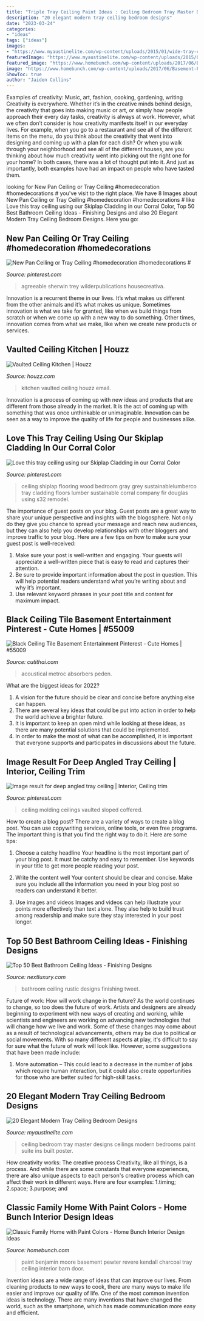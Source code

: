 ```yaml
---
title: "Triple Tray Ceiling Paint Ideas : Ceiling Bedroom Tray Master Designs Ceilings Modern Bedrooms Paint Suite Ins Built Poster"
description: "20 elegant modern tray ceiling bedroom designs"
date: "2023-03-24"
categories:
- "ideas"
tags: ["ideas"]
images:
- "https://www.myaustinelite.com/wp-content/uploads/2015/01/wide-tray-ceiling-bedroom.jpg"
featuredImage: "https://www.myaustinelite.com/wp-content/uploads/2015/01/wide-tray-ceiling-bedroom.jpg"
featured_image: "https://www.homebunch.com/wp-content/uploads/2017/06/Basement-Paint-Color-Benjamin-Moore-Revere-Pewter-with-Benjamin-Moore-Kendall-Charcoal-tray-ceiling-paint-color.jpg"
image: "https://www.homebunch.com/wp-content/uploads/2017/06/Basement-Paint-Color-Benjamin-Moore-Revere-Pewter-with-Benjamin-Moore-Kendall-Charcoal-tray-ceiling-paint-color.jpg"
ShowToc: true
author: "Jaiden Collins"
---
```



Examples of creativity: Music, art, fashion, cooking, gardening, writing
Creativity is everywhere. Whether it’s in the creative minds behind design, the creativity that goes into making music or art, or simply how people approach their every day tasks, creativity is always at work. However, what we often don’t consider is how creativity manifests itself in our everyday lives. For example, when you go to a restaurant and see all of the different items on the menu, do you think about the creativity that went into designing and coming up with a plan for each dish? Or when you walk through your neighborhood and see all of the different houses, are you thinking about how much creativity went into picking out the right one for your home? In both cases, there was a lot of thought put into it. And just as importantly, both examples have had an impact on people who have tasted them.

	

		
looking for New Pan Ceiling or Tray Ceiling #homedecoration #homedecorations # you've visit to the right place. We have 8 Images about New Pan Ceiling or Tray Ceiling #homedecoration #homedecorations # like Love this tray ceiling using our Skiplap Cladding in our Corral Color, Top 50 Best Bathroom Ceiling Ideas - Finishing Designs and also 20 Elegant Modern Tray Ceiling Bedroom Designs. Here you go:
		
    
## New Pan Ceiling Or Tray Ceiling #homedecoration #homedecorations #

<img loading=lazy src="https://i.pinimg.com/736x/43/a4/ea/43a4eac770041e317a95e7084c531552.jpg" onerror="this.onerror=null;this.src='https://tse3.mm.bing.net/th?id=OIP.IuBMh8wgsQ4Zar9HPWRSXQHaJ3&amp;pid=15.1';" alt="New Pan Ceiling or Tray Ceiling #homedecoration #homedecorations #">

_Source: pinterest.com_

>agreeable sherwin trey wilderpublications housecreativa. 

	

Innovation is a recurrent theme in our lives. It’s what makes us different from the other animals and it’s what makes us unique. Sometimes innovation is what we take for granted, like when we build things from scratch or when we come up with a new way to do something. Other times, innovation comes from what we make, like when we create new products or services.

    
## Vaulted Ceiling Kitchen | Houzz

<img loading=lazy src="https://st.hzcdn.com/fimgs/f3519ad90e98bb54_1488-w500-h666-b0-p0--traditional-kitchen.jpg" onerror="this.onerror=null;this.src='https://tse4.mm.bing.net/th?id=OIP.vhA7xuzwW33NLDR5z-Cr0wHaJ3&amp;pid=15.1';" alt="Vaulted Ceiling Kitchen | Houzz">

_Source: houzz.com_

>kitchen vaulted ceiling houzz email. 

	

Innovation is a process of coming up with new ideas and products that are different from those already in the market. It is the act of coming up with something that was once unthinkable or unimaginable. Innovation can be seen as a way to improve the quality of life for people and businesses alike.

    
## Love This Tray Ceiling Using Our Skiplap Cladding In Our Corral Color

<img loading=lazy src="https://i.pinimg.com/736x/1d/a3/cd/1da3cdf1b8f8da114617d1c2a119ba32.jpg" onerror="this.onerror=null;this.src='https://tse3.mm.bing.net/th?id=OIP.25nDNN3Jg-jX8t3_Jz3xEQHaJG&amp;pid=15.1';" alt="Love this tray ceiling using our Skiplap Cladding in our Corral Color">

_Source: pinterest.com_

>ceiling shiplap flooring wood bedroom gray grey sustainablelumberco tray cladding floors lumber sustainable corral company fir douglas using s32 remodel. 

	

The importance of guest posts on your blog.
Guest posts are a great way to share your unique perspective and insights with the blogosphere. Not only do they give you chance to spread your message and reach new audiences, but they can also help you develop relationships with other bloggers and improve traffic to your blog. Here are a few tips on how to make sure your guest post is well-received: 
1. Make sure your post is well-written and engaging. Your guests will appreciate a well-written piece that is easy to read and captures their attention. 
2. Be sure to provide important information about the post in question. This will help potential readers understand what you’re writing about and why it’s important. 
3. Use relevant keyword phrases in your post title and content for maximum impact.

    
## Black Ceiling Tile Basement Entertainment Pinterest - Cute Homes | #55009

<img loading=lazy src="https://cdn.cutithai.com/wp-content/uploads/black-ceiling-tile-basement-entertainment-pinterest_635957.jpg" onerror="this.onerror=null;this.src='https://tse3.mm.bing.net/th?id=OIP.f8m4DsIp11iXkbIVI-J4wQHaFj&amp;pid=15.1';" alt="Black Ceiling Tile Basement Entertainment Pinterest - Cute Homes | #55009">

_Source: cutithai.com_

>acoustical metroc absorbers peden. 

	

What are the biggest ideas for 2022?
1. A vision for the future should be clear and concise before anything else can happen. 
2. There are several key ideas that could be put into action in order to help the world achieve a brighter future. 
3. It is important to keep an open mind while looking at these ideas, as there are many potential solutions that could be implemented. 
4. In order to make the most of what can be accomplished, it is important that everyone supports and participates in discussions about the future.

    
## Image Result For Deep Angled Tray Ceiling | Interior, Ceiling Trim

<img loading=lazy src="https://i.pinimg.com/736x/a5/06/bc/a506bc0b0f61f5f01f68f6a994c9da7f.jpg" onerror="this.onerror=null;this.src='https://tse1.mm.bing.net/th?id=OIP.IDIQz0WtB6Ct8UM9_cJdAgHaJ3&amp;pid=15.1';" alt="Image result for deep angled tray ceiling | Interior, Ceiling trim">

_Source: pinterest.com_

>ceiling molding ceilings vaulted sloped coffered. 

	

How to create a blog post?
There are a variety of ways to create a blog post. You can use copywriting services, online tools, or even free programs. The important thing is that you find the right way to do it. Here are some tips:
1. Choose a catchy headline
Your headline is the most important part of your blog post. It must be catchy and easy to remember. Use keywords in your title to get more people reading your post.

2. Write the content well
Your content should be clear and concise. Make sure you include all the information you need in your blog post so readers can understand it better.

3. Use images and videos
Images and videos can help illustrate your points more effectively than text alone. They also help to build trust among readership and make sure they stay interested in your post longer.


    
## Top 50 Best Bathroom Ceiling Ideas - Finishing Designs

<img loading=lazy src="http://nextluxury.com/wp-content/uploads/rustic-cabin-bathroom-ceiling-ideas.jpg" onerror="this.onerror=null;this.src='https://tse3.mm.bing.net/th?id=OIP.3p5RtM9kz6eRq394qQsnCwAAAA&amp;pid=15.1';" alt="Top 50 Best Bathroom Ceiling Ideas - Finishing Designs">

_Source: nextluxury.com_

>bathroom ceiling rustic designs finishing tweet. 

	

Future of work: How will work change in the future?
As the world continues to change, so too does the future of work. Artists and designers are already beginning to experiment with new ways of creating and working, while scientists and engineers are working on advancing new technologies that will change how we live and work. Some of these changes may come about as a result of technological advancements, others may be due to political or social movements. With so many different aspects at play, it's difficult to say for sure what the future of work will look like. However, some suggestions that have been made include: 
1) More automation – This could lead to a decrease in the number of jobs which require human interaction, but it could also create opportunities for those who are better suited for high-skill tasks.

    
## 20 Elegant Modern Tray Ceiling Bedroom Designs

<img loading=lazy src="https://www.myaustinelite.com/wp-content/uploads/2015/01/wide-tray-ceiling-bedroom.jpg" onerror="this.onerror=null;this.src='https://tse4.mm.bing.net/th?id=OIP.V9Jn6OvjhmytYXZ9RGbH_wHaFP&amp;pid=15.1';" alt="20 Elegant Modern Tray Ceiling Bedroom Designs">

_Source: myaustinelite.com_

>ceiling bedroom tray master designs ceilings modern bedrooms paint suite ins built poster. 

	

How creativity works: The creative process
Creativity, like all things, is a process. And while there are some constants that everyone experiences, there are also unique aspects to each person's creative process which can affect their work in different ways. Here are four examples: 1.timing; 2.space; 3.purpose; and 
    
## Classic Family Home With Paint Colors - Home Bunch Interior Design Ideas

<img loading=lazy src="https://www.homebunch.com/wp-content/uploads/2017/06/Basement-Paint-Color-Benjamin-Moore-Revere-Pewter-with-Benjamin-Moore-Kendall-Charcoal-tray-ceiling-paint-color.jpg" onerror="this.onerror=null;this.src='https://tse2.mm.bing.net/th?id=OIP.eg35Rc56zV4FH4mr-i-HqgHaLG&amp;pid=15.1';" alt="Classic Family Home with Paint Colors - Home Bunch Interior Design Ideas">

_Source: homebunch.com_

>paint benjamin moore basement pewter revere kendall charcoal tray ceiling interior barn door. 

	

Invention ideas are a wide range of ideas that can improve our lives. From cleaning products to new ways to cook, there are many ways to make life easier and improve our quality of life. One of the most common invention ideas is technology. There are many inventions that have changed the world, such as the smartphone, which has made communication more easy and efficient.

